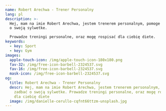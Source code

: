 ```yaml
---
name: Robert Arechwa - Trener Personalny
lang: pl
description: >-
  Hej, mam na imie Robert Arechwa, jestem trenerem personalnym, pomoge ci zadbać
  o swoją sylwetke.

  Prowadze treningi personalne, oraz mogę rospisać dla ciebię diete.
keywords:
  - key: Sport
  - key: Gym
images:
  apple-touch-icon: /img/apple-touch-icon-180x180.png
  fav-32: /img/free-icon-barbell-2324537.svg
  fav-16: /img/free-icon-barbell-2324537.svg
  mask-icon: /img/free-icon-barbell-2324537.svg
og:
  title: Robert Arechwa - Trener Personalny
  descr: Hej, mam na imie Robert Arechwa, jestem trenerem personalnym, pomoge ci
    zadbać o swoją sylwetke. Prowadze treningi personalne, oraz mogę rospisać
    dla ciebię diete
  image: /img/danielle-cerullo-cqfnt66ttzm-unsplash.jpg
---
```

